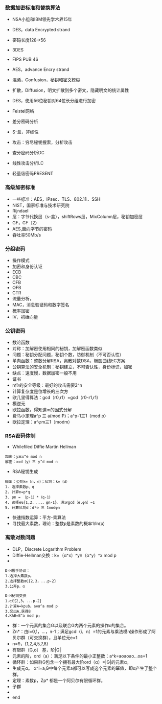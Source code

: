 ### 数据加密标准和替换算法  

- NSA小组和IBM领先学术界15年  
- DES，data Encrypted strand   
- 密码长度128->56 
- 3DES  
- FIPS PUB 46  
- AES，advance Encry strand  
- 混淆，Confusion，秘钥和密文模糊  
- 扩散，Diffusion，明文扩散到多个密文，隐藏明文的统计属性  
- DES，使用56位秘钥对64位长分组进行加密  
- Feistel网络  
- 差分密码分析  
- S-盒，非线性  
- 攻击：穷尽秘钥搜索，分析攻击  
- 查分密码分析DC  
- 线性攻击分析LC  

- 轻量级密码PRESENT  

### 高级加密标准  
- 一些标准：AES，IPsec、TLS、802.11i、SSH  
- NIST，国家标准与技术研究院  
- Rijndael  
- 层：字节代换层（s-盒），shiftRows层，MixColumn层，秘钥加密层  
- GF，GF（2）  
- AES,面向字节的密码  
- 吞吐率50Mb/s  

### 分组密码 

- 操作模式  
- 加密和身份认证  
- ECB  
- CBC  
- CFB  
- OFB  
- CTR  
- 流量分析，  
- MAC，消息验证码和数字签名  
- 概率加密  
- IV，初始向量  

### 公钥密码  

- 数论函数  
- 对称：加解密使用相同的秘钥，加解密函数类似  
- 问题：秘钥分配问题，秘钥个数，防御机制（不可否认性）  
- 单向函数：整数分解RSA，离散对数DSA，椭圆曲线EC方案  
- 公钥算法的安全机制：秘钥建立，不可否认性，身份标识，加密  
- 缺点：速度慢，数据加密一般不用  
- 证书  
- n位的安全等级：最好的攻击需要2^n  
- 计算复杂度是位增长的三次方  
- 欧几里得算法：gcd（r0,r1）=gcd（r0-r1,r1）  
- 模逆元  
- 欧拉函数，得知道m的因式分解  
- 费马小定理a^p 三 a(mod P)；a^p-1三1（mod p）    
- 欧拉定理：a^φm三1（modm）  

### RSA密码体制  

- Whilefiled Diffie Martin Hellman   
~~~
加密：y三x^e mod n  
解密：x=d（y）三 y^d mod n   
~~~
- RSA秘钥生成  
~~~
输出：公钥k=（n，e）；私钥：k=（d）  
1. 选择素数p、q  
2. 计算n=p*q  
3. φn = （p-1）*（q-1）  
4. 选择e∈{1,2，...，φn-1}，满足gcd（e,φn）=1  
5. 计算私钥d：d*e 三 1modφn
~~~  
- 快速指数运算：平方-乘算法  
- 寻找最大素数，理论：整数p是素数的概率1/ln(p)  

### 离散对数问题  

- DLP，Discrete Logarithm Problem  
- Diffie-Hellman交换：k=（α^x）^y≡（α^y）^x mod p  
- 
~~~
D-H握手协议：
1.选择大素数p，
2.选择整数α∈{2,3，...p-2}
3.公开p，α
~~~
~~~
D-H秘钥交换  
1.α∈{2,3，...p-2}
2.计算A=kpub，a≡α^a mod p
3.交出A,获得B  
4.KAB=B^a mod p;
~~~
- 群：一个元素的集合G以及联合G内两个元素的操作o的集合。  
- Zn*：由i=0,1，...，n-1；满足gcd（i，n）=1的元素与乘法模n操作形成了阿贝尔群（可交换群），且单位元e=1  
- n=9，{1,2,4,5,7,8}  
- 有限群（G,o） 基，阶|G|  
- 元素的阶，ord（a）：满足以下条件的最小正整数：a^k=aoaoao...oa=1  
- 循环群：如果群G包含一个拥有最大阶ord（α）=|G|的元素α，  
- 生成元α。 α^i=a,G中每个元素a都可以写成这个元素的幂值，即α产生了整个群。   
- 定理：素数p，Zp* 都是一个阿贝尔有限循环群。  
- 子群  
- 
- end
